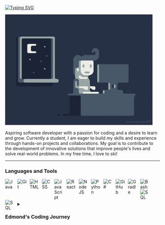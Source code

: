 [![Typing SVG](https://readme-typing-svg.demolab.com?font=Fira+Code&pause=1000&width=435&lines=Edmond+Chen;Software+Developer+%2F+CS+Student)](https://git.io/typing-svg)

![alt text](night_code.gif)

Aspiring software developer with a passion for coding and a desire to learn and grow. Currently a student, I am eager to build my skills and experience through hands-on projects and collaborations. My goal is to contribute to the development of innovative solutions that improve people's lives and solve real-world problems. In my free time, I love to ski!

---

### Languages and Tools


<img align="left" alt="Java" width="30px" style="padding-right:10px;" src="https://cdn.jsdelivr.net/gh/devicons/devicon/icons/java/java-original.svg"/>
<img align="left" alt="Git" width="30px" style="padding-right:10px;" src="https://cdn.jsdelivr.net/gh/devicons/devicon/icons/git/git-original.svg" />
<img align="left" alt="HTML" width="30px" style="padding-right:10px;" src="https://cdn.jsdelivr.net/gh/devicons/devicon/icons/html5/html5-plain.svg" />
<img align="left" alt="CSS" width="30px" style="padding-right:10px;" src="https://cdn.jsdelivr.net/gh/devicons/devicon/icons/css3/css3-plain.svg" />
<img align="left" alt="JavaScript" width="30px" style="padding-right:10px;" src="https://cdn.jsdelivr.net/gh/devicons/devicon/icons/javascript/javascript-plain.svg" />
<img align="left" alt="React" width="30px" style="padding-right:10px;" src="https://cdn.jsdelivr.net/gh/devicons/devicon/icons/react/react-original.svg" />
<img align="left" alt="NodeJS" width="30px" style="padding-right:10px;" src="https://cdn.jsdelivr.net/gh/devicons/devicon/icons/nodejs/nodejs-original.svg" />
<img align="left" alt="Python" width="30px" style="padding-right:10px;" src="https://cdn.jsdelivr.net/gh/devicons/devicon/icons/python/python-plain.svg" />
<img align="left" alt="C#" width="30px" style="padding-right:10px;" src="https://cdn.jsdelivr.net/gh/devicons/devicon/icons/csharp/csharp-original.svg" />
<img align="left" alt="GitHub" width="30px" style="padding-right:10px;" src="https://cdn.jsdelivr.net/gh/devicons/devicon/icons/github/github-original.svg" />
<img align="left" alt="Gradle" width="30px" style="padding-right:10px;" src="https://cdn.jsdelivr.net/gh/devicons/devicon/icons/gradle/gradle-plain.svg" />
<img align="left" alt="Bash" width="30px" style="padding-right:10px;" src="https://cdn.jsdelivr.net/gh/devicons/devicon/icons/bash/bash-original.svg" />
<img align="left" alt="SQL" width="30px" style="padding-right:10px;" src="https://cdn.jsdelivr.net/gh/devicons/devicon/icons/mysql/mysql-original-wordmark.svg" />
<img align="left" alt="SQL" width="30px" style="padding-right:10px;" src="https://cdn.jsdelivr.net/gh/devicons/devicon/icons/kotlin/kotlin-original-wordmark.svg" />

<br/>
<br/>

# 

<!-- ![Edmond's GitHub stats](https://github-readme-stats.vercel.app/api?username=echen12&show_icons=true&theme=gruvbox) -->

#

<details>
<summary><h3>Edmond's Coding Journey</h3></summary>
My coding journey started when I enrolled in the Computer Systems Technology program at the British Columbia Institute of Technology (BCIT). It was there that I took a Java programming course and fell in love with coding. I spent countless hours practicing and building small programs, and it wasn't long before I knew I wanted to pursue a career in software development.

During my time at BCIT, I learned a variety of programming languages and frameworks, including Python, C, and Javascript. I also had the opportunity to work on several team projects, which taught me the importance of collaboration and communication in software development.

One of my most memorable projects was a web application I built for a local non-profit organization as part of a school project. The app allowed volunteers to sign up for shifts and keep track of their hours, making it easier for the organization to manage their volunteer program. It was incredibly satisfying to see the impact my work had on the community.



<!--
**echen12/echen12** is a ✨ _special_ ✨ repository because its `README.md` (this file) appears on your GitHub profile.

Here are some ideas to get you started:

- 🔭 I’m currently working on ...
- 🌱 I’m currently learning ...
- 👯 I’m looking to collaborate on ...
- 🤔 I’m looking for help with ...
- 💬 Ask me about ...
- 📫 How to reach me: ...
- 😄 Pronouns: ...
- ⚡ Fun fact: ...
-->
